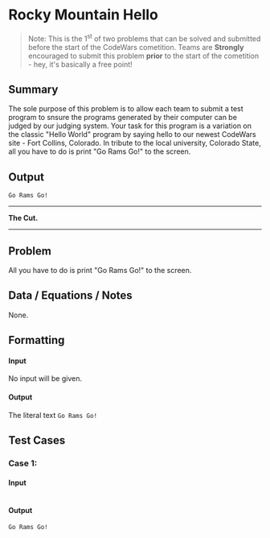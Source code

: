 # Rocky Mountain Hello
>Note: This is the 1<sup>st</sup> of two problems that can be solved and submitted before the start of the CodeWars cometition. Teams are **Strongly** encouraged to submit this problem **prior** to the start of the cometition - hey, it's basically a free point!

## Summary
The sole purpose of this problem is to allow each team to submit a test program to snsure the programs generated by their computer can be judged by our judging system. Your task for this program is a variation on the classic "Hello World" program by saying hello to our newest CodeWars site - Fort Collins, Colorado. In tribute to the local university, Colorado State, all you have to do is print "Go Rams Go!" to the screen.

## Output
```
Go Rams Go!
```

---  

**The Cut.**  

---

## Problem
All you have to do is print "Go Rams Go!" to the screen.

## Data / Equations / Notes
None.

## Formatting
#### Input
No input will be given.
#### Output
The literal text ```Go Rams Go!```

## Test Cases

### Case 1:
#### Input
```
```
#### Output
```
Go Rams Go!
```
